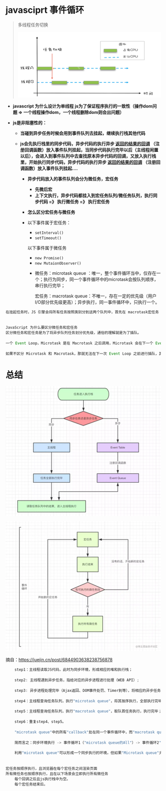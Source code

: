 # javasciprt 事件循环

> 多线程任务切换
>
> ![image-20220108124814319](image/image-20220108124814319.png)

* **javascript 为什么设计为单线程**
  	**js为了保证程序执行的一致性（操作dom问题 =>  一个线程操作dom，一个线程删除dom则会出问题）**
  
* **js是非阻塞性的：**
  
  * **当碰到异步任务时候会用到事件队列去挂起，继续执行栈其他代码**
  * **js会先执行栈里的同步代码，异步代码的执行异步 [返回的结果的回调]() （注册回调函数）放入事件队列挂起，当同步代码执行完毕以后（主线程闲置以后），会进入到事件队列中去查找原本异步代码的回调，又放入执行栈里，开始执行同步代码，异步代码的执行异步 [返回的结果的回调]() （注册回调函数）放入事件队列挂起....**
    
    * **异步代码放入的事件队列会分为微任务，宏任务**
      
      * **先微后宏**
      * **上下文执行，异步代码都挂入到宏任务队列/微任务队列，执行同步代码 =》 执行微任务 =》 执行宏任务**
      
    * **怎么区分宏任务与微任务**
      
    * 以下事件属于宏任务：
      
      - `setInterval()`
      - `setTimeout()`
      
      以下事件属于微任务
      
      - `new Promise()`
      - `new MutaionObserver()`
      
      
      
      * 微任务：microtask queue ：唯一，整个事件循环当中，仅存在一个；执行为同步，同一个事件循环中的microtask会按队列顺序，串行执行完毕；
      
        宏任务：macrotask queue：不唯一，存在一定的优先级（用户I/O部分优先级更高）；异步执行，同一事件循环中，只执行一个。

```javascript
在挂起任务时，JS 引擎会将所有任务按照类别分到这两个队列中，首先在 macrotask宏任务 的队列（这个队列也被叫做 task queue）中取出第一个任务，执行完毕后取出 microtask微任务 队列中的所有任务顺序执行；之后再取 macrotask 宏任务，周而复始，直至两个队列的任务都取完。


JavaScript 为什么要区分微任务和宏任务
区分微任务和宏任务是为了将异步队列任务划分优先级，通俗的理解就是为了插队。

一个 Event Loop，Microtask 是在 Macrotask 之后调用，Microtask 会在下一个 Event Loop 之前执行调用完，并且其中会将 Microtask 执行当中新注册的 Microtask 一并调用执行完，然后才开始下一次 Event Loop，所以如果有新的 Macrotask 就需要一直等待，等到上一个 Event Loop 当中 Microtask 被清空为止。由此可见，我们可以在下一次 Event Loop 之前进行插队。

如果不区分 Microtask 和 Macrotask，那就无法在下一次 Event Loop 之前进行插队，其中新注册的任务得等到下一个 Macrotask 完成之后才能进行，这中间可能你需要的状态就无法在下一个 Macrotask 中得到同步。
```



# 总结

![1053223-20180831162152579-2034514663](image/1053223-20180831162152579-2034514663.png)

![164974fa4b42e4af_tplv-t2oaga2asx-watermark](image/164974fa4b42e4af_tplv-t2oaga2asx-watermark.png)



摘自：https://juejin.cn/post/6844903638238756878



```javascript
    step1：主线程读取JS代码，此时为同步环境，形成相应的堆和执行栈；

    step2: 主线程遇到异步任务，指给对应的异步进程进行处理（WEB API）;

    step3: 异步进程处理完毕（Ajax返回、DOM事件处罚、Timer到等），将相应的异步任务推入任务队列；

    step4：主线程查询任务队列，执行"microtask queue"，将其按序执行，全部执行完毕；

    step5：主线程查询任务队列，执行"macrotask queue"，取队首任务执行，执行完毕；

    step6：重复step4、step5。

    "microtask queue"中的所有"callback"处在同一个事件循环中，而"macrotask queue"中的"callback"有自己的事件循环。

    简而言之：同步环境执行 -> 事件循环1（"microtask queue的All"）-> 事件循环2"(macrotask queue中的一个") -> 事件循环1（"microtask queue的All"）-> 事件循环2("macrotask queue中的一个")...

    利用"microtask queue"可以形成一个同步执行的环境，但如果"Microtask queue"太长，将导致"Macrotask"任务长时间执行不了，最终导致用户I/O无响应等，所以使用需慎重。


宏任务按顺序执行，且浏览器在每个宏任务之间渲染页面
所有微任务也按顺序执行，且在以下场景会立即执行所有微任务
    每个回调之后且js执行栈中为空。
    每个宏任务结束后。
```


